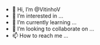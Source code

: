- 👋 Hi, I’m @VitinhoV
- 👀 I’m interested in ...
- 🌱 I’m currently learning ...
- 💞️ I’m looking to collaborate on ...
- 📫 How to reach me ...

<!---
VitinhoV/VitinhoV is a ✨ special ✨ repository because its `README.md` (this file) appears on your GitHub profile.
You can click the Preview link to take a look at your changes.
--->
